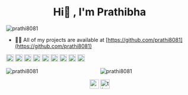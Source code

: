 
<!--### Hi there 👋

**prathi8081/prathi8081** is a ✨ _special_ ✨ repository because its `README.md` (this file) appears on your GitHub profile.

Here are some ideas to get you started:

- 🔭 I’m currently working on ...
- 🌱 I’m currently learning ...
- 👯 I’m looking to collaborate on ...
- 🤔 I’m looking for help with ...
- 💬 Ask me about ...
- 📫 How to reach me: ...
- 😄 Pronouns: ...
- ⚡ Fun fact: ...
-->
<h1 align="center">Hi👋 , I'm Prathibha</h1>
<p align="left"> <img src="https://komarev.com/ghpvc/?username=prathi8081" alt="prathi8081" /> </p>

- 👨‍💻 All of my projects are available at [https://github.com/prathi8081](https://github.com/prathi8081)

<p align="left">
<img src="https://cdn.jsdelivr.net/npm/simple-icons@3.0.1/icons/c.svg" alt="c" width="20" height="20"/>
<img src="https://cdn.jsdelivr.net/npm/simple-icons@3.0.1/icons/python.svg" alt="python" width="20" height="20"/>
<img src="https://cdn.jsdelivr.net/npm/simple-icons@3.0.1/icons/java.svg" alt="java" width="20" height="20"/>
<img src="https://cdn.jsdelivr.net/npm/simple-icons@3.0.1/icons/html5.svg" alt="html5" width="20" height="20"/> 
<img src="https://cdn.jsdelivr.net/npm/simple-icons@3.0.1/icons/css3.svg" alt="css3" width="20" height="20"/> 
<img src="https://cdn.jsdelivr.net/npm/simple-icons@3.0.1/icons/javascript.svg" alt="javascript" width="20" height="20"/> 
<img src="https://cdn.jsdelivr.net/npm/simple-icons@3.0.1/icons/bootstrap.svg" alt="bootstrap" width="20" height="20"/>
<img src="https://cdn.jsdelivr.net/npm/simple-icons@3.0.1/icons/jupyter.svg" alt="jupyter" width="20" height="20"/>
<img src="https://cdn.jsdelivr.net/npm/simple-icons@3.0.1/icons/pandas.svg" alt="pandas" width="20" height="20"/>
</p>


<p align="center"> 
<img align="left" src="https://github-readme-stats.vercel.app/api/top-langs/?username=prathi8081&layout=compact&theme=radical" alt="prathi8081" />
</p>
<p align="center"> 
<img src="https://github-readme-stats.vercel.app/api?username=prathi8081&show_icons=true&theme=radical" alt="prathi8081" /> 
</p>

<p align="center">
<a href="https://linkedin.com/in/prathibha-t" target="blank"><img align="center" src="https://cdn.jsdelivr.net/npm/simple-icons@3.0.1/icons/linkedin.svg" alt="prathibha-t" height="25" width="25" /></a>
<a href="https://www.hackerrank.com/tjprathibha" target="blank"><img align="center" src="https://cdn.jsdelivr.net/npm/simple-icons@3.0.1/icons/hackerrank.svg" alt="tjprathibha" height="25" width="25" /></a>

</p>
